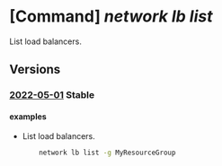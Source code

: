 # [Command] _network lb list_

List load balancers.

## Versions

### [2022-05-01](/Resources/mgmt-plane/L3N1YnNjcmlwdGlvbnMve30vcHJvdmlkZXJzL21pY3Jvc29mdC5uZXR3b3JrL2xvYWRiYWxhbmNlcnM=/2022-05-01.xml) **Stable**

<!-- mgmt-plane /subscriptions/{}/providers/microsoft.network/loadbalancers 2022-05-01 -->
<!-- mgmt-plane /subscriptions/{}/resourcegroups/{}/providers/microsoft.network/loadbalancers 2022-05-01 -->

#### examples

- List load balancers.
    ```bash
        network lb list -g MyResourceGroup
    ```
